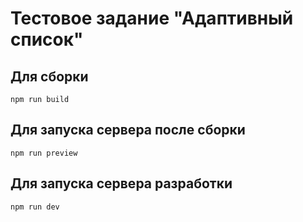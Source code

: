 # Тестовое задание "Адаптивный список"

## Для сборки

```npm run build```

## Для запуска сервера после сборки

```npm run preview```

## Для запуска сервера разработки

```npm run dev```
